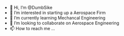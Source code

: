 - 👋 Hi, I’m @DumbSike
- 👀 I’m interested in starting up a Aerospace Firm
- 🌱 I’m currently learning Mechancal Engineering
- 💞️ I’m looking to collaborate on Aerospace Engineering
- 📫 How to reach me ...

<!---
DumbSike/DumbSike is a ✨ special ✨ repository because its `README.md` (this file) appears on your GitHub profile.
You can click the Preview link to take a look at your changes.
--->
